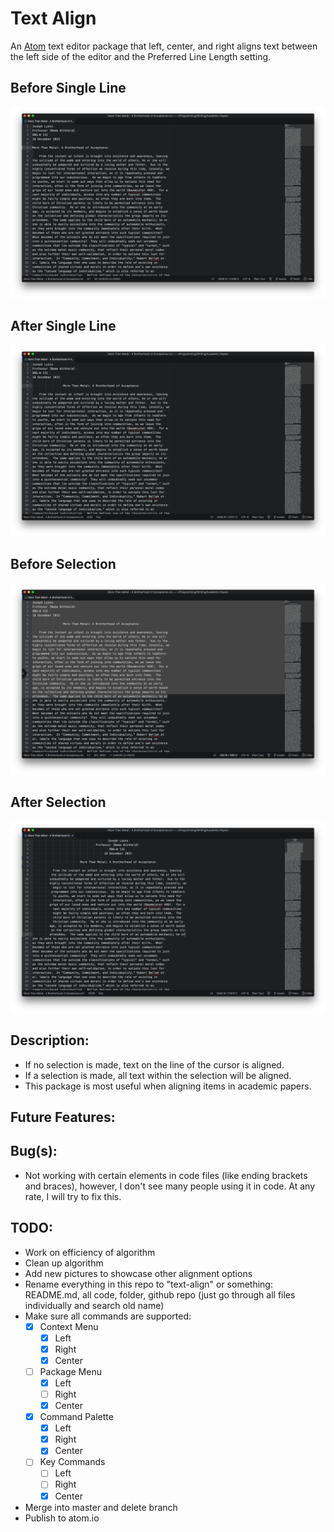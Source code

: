 # Text Align
An [Atom](https://atom.io) text editor package that left, center, and right
aligns text between the left side of the editor and the Preferred Line Length
setting.

## Before Single Line
![Before Single Line](./Screenshots/Before-Single-Line.png)

## After Single Line
![After Single Line](./Screenshots/After-Single-Line.png)

## Before Selection
![Before Selection](./Screenshots/Before-Selection.png)

## After Selection
![After Selection](./Screenshots/After-Selection.png)

## Description:

* If no selection is made, text on the line of the cursor is aligned.  
* If a selection is made, all text within the selection will be aligned.
* This package is most useful when aligning items in academic papers.

## Future Features:

## Bug(s):

* Not working with certain elements in code files (like ending brackets and
braces), however, I don't see many people using it in code.  At any rate, I will
try to fix this.

## TODO:

* Work on efficiency of algorithm
* Clean up algorithm
* Add new pictures to showcase other alignment options
* Rename everything in this repo to "text-align" or something: README.md, all
code, folder, github repo (just go through all files individually and search old
name)
* Make sure all commands are supported:
    - [x] Context Menu
        - [x] Left
        - [x] Right
        - [x] Center
    - [ ] Package Menu
        - [x] Left
        - [ ] Right
        - [x] Center
    - [x] Command Palette
        - [x] Left
        - [x] Right
        - [x] Center
    - [ ] Key Commands
        - [ ] Left
        - [ ] Right
        - [x] Center
* Merge into master and delete branch
* Publish to atom.io
